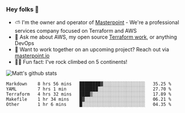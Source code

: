 

### Hey folks 👋

- ⛅️ I'm the owner and operator of [Masterpoint](https://masterpoint.io) - We're a professional services company focused on Terraform and AWS
- 💬 Ask me about AWS, my open source [Terraform work](https://github.com/masterpointio?q=terraform&type=&language=hcl), or anything DevOps
- 🔨 Want to work together on an upcoming project? Reach out via [masterpoint.io](https://masterpoint.io)
- 🧗‍♂️ Fun fact: I've rock climbed on 5 continents! 


![Matt's github stats](https://github-readme-stats.vercel.app/api?username=Gowiem&count_private=true&theme=cobalt&show_icons=true)

<!--START_SECTION:waka-->
```text
Markdown    8 hrs 56 mins   ████████▓░░░░░░░░░░░░░░░░   35.25 % 
YAML        7 hrs 1 min     ███████░░░░░░░░░░░░░░░░░░   27.70 % 
Terraform   4 hrs 32 mins   ████▒░░░░░░░░░░░░░░░░░░░░   17.89 % 
Makefile    1 hr 34 mins    █▓░░░░░░░░░░░░░░░░░░░░░░░   06.21 % 
Other       1 hr 6 mins     █░░░░░░░░░░░░░░░░░░░░░░░░   04.35 % 
```
<!--END_SECTION:waka-->
